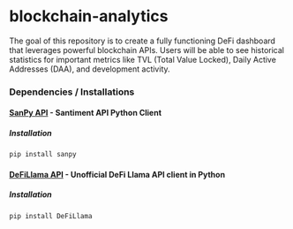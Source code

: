 # blockchain-analytics

The goal of this repository is to create a fully functioning DeFi dashboard that leverages powerful blockchain APIs. Users will be able to see historical statistics for important metrics like TVL (Total Value Locked), Daily Active Addresses (DAA), and development activity.


### Dependencies / Installations
 
#### [SanPy API](https://github.com/santiment/sanpy) - Santiment API Python Client

##### Installation

```bash
pip install sanpy
```

#### [DeFiLlama API](https://pypi.org/project/DeFiLlama/) - Unofficial DeFi Llama API client in Python


##### Installation

```bash
pip install DeFiLlama
```


